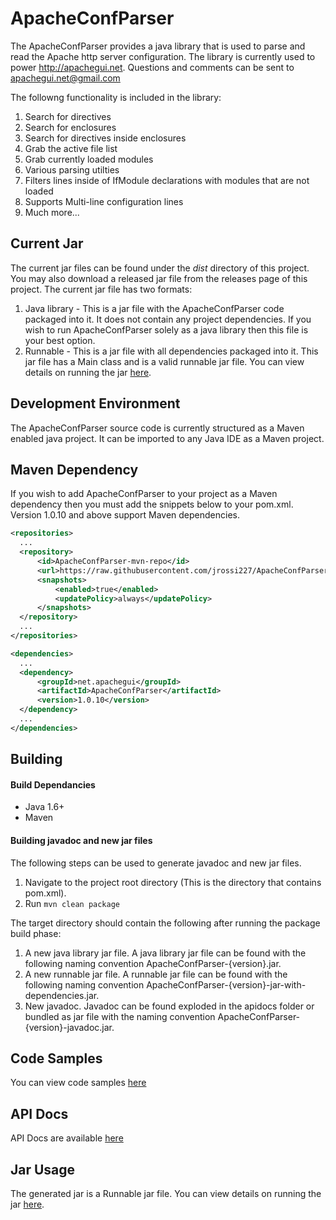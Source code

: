 ApacheConfParser
=====================
The ApacheConfParser provides a java library that is used to parse and read the Apache http server configuration. The library is currently used to power http://apachegui.net. Questions and comments can be sent to apachegui.net@gmail.com

The followng functionality is included in the library:

1. Search for directives
2. Search for enclosures
3. Search for directives inside enclosures
4. Grab the active file list 
5. Grab currently loaded modules
6. Various parsing utilties
7. Filters lines inside of IfModule declarations with modules that are not loaded
8. Supports Multi-line configuration lines
9. Much more...

Current Jar
---------------------
The current jar files can be found under the *dist* directory of this project. You may also download a released jar file from the releases page of this project. The current jar file has two formats:

1. Java library - This is a jar file with the ApacheConfParser code packaged into it. It does not contain any project dependencies. If you wish to run ApacheConfParser solely as a java library then this file is your best option.
2. Runnable - This is a jar file with all dependencies packaged into it. This jar file has a Main class and is a valid runnable jar file. You can view details on running the jar [here](https://github.com/jrossi227/ApacheConfParser/wiki/Runnable-Jar-Usage). 

Development Environment
----------------------
The ApacheConfParser source code is currently structured as a Maven enabled java project. It can be imported to any Java IDE as a Maven project.

Maven Dependency
----------------------
If you wish to add ApacheConfParser to your project as a Maven dependency then you must add the snippets below to your pom.xml. Version 1.0.10 and above support Maven dependencies.

```xml
<repositories>
  ...
  <repository>
      <id>ApacheConfParser-mvn-repo</id>
      <url>https://raw.githubusercontent.com/jrossi227/ApacheConfParser/mvn-repo/</url>
      <snapshots>
          <enabled>true</enabled>
          <updatePolicy>always</updatePolicy>
      </snapshots>
  </repository>
  ...
</repositories>

<dependencies>
  ...
  <dependency>
      <groupId>net.apachegui</groupId>
      <artifactId>ApacheConfParser</artifactId>
      <version>1.0.10</version>
  </dependency>
  ...
</dependencies>  
```

Building
-------------------

#### Build Dependancies

- Java 1.6+
- Maven

#### Building javadoc and new jar files

The following steps can be used to generate javadoc and new jar files.

1. Navigate to the project root directory (This is the directory that contains pom.xml).
2. Run ```mvn clean package```

The target directory should contain the following after running the package build phase:

1. A new java library jar file. A java library jar file can be found with the following naming convention ApacheConfParser-{version}.jar.
2. A new runnable jar file. A runnable jar file can be found with the following naming convention ApacheConfParser-{version}-jar-with-dependencies.jar.
3. New javadoc. Javadoc can be found exploded in the apidocs folder or bundled as jar file with the naming convention ApacheConfParser-{version}-javadoc.jar.

Code Samples
------------------------

You can view code samples [here](https://github.com/jrossi227/ApacheConfParser/wiki/Code-Samples)

API Docs
------------------------

API Docs are available [here](https://github.com/jrossi227/ApacheConfParser/wiki/API-Docs)

Jar Usage
------------------------

The generated jar is a Runnable jar file. You can view details on running the jar [here](https://github.com/jrossi227/ApacheConfParser/wiki/Runnable-Jar-Usage). 


